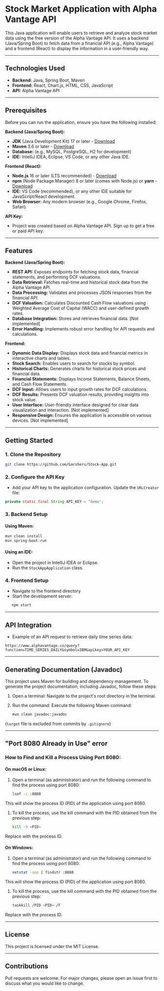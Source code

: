 # Stock Market Application with Alpha Vantage API

This Java application will enable users to retrieve and analyze stock market data using the free version of the Alpha Vantage API. It uses a backend (Java/Spring Boot) to fetch data from a financial API (e.g., Alpha Vantage) and a frontend (React) to display the information in a user-friendly way.

---

## Technologies Used

-   **Backend:** Java, Spring Boot, Maven
-   **Frontend:** React, Chart.js, HTML, CSS, JavaScript
-   **API:** Alpha Vantage API

---

## Prerequisites

Before you can run the application, ensure you have the following installed:

**Backend (Java/Spring Boot):**

- **JDK** (Java Development Kit) 17 or later - [Download](https://www.oracle.com/java/technologies/javase-downloads.html)
- **Maven** 3.6 or later - [Download](https://maven.apache.org/download.cgi)
- **Database:** (e.g., MySQL, PostgreSQL, H2 for development)
- **IDE:** IntelliJ IDEA, Eclipse, VS Code, or any other Java IDE.

**Frontend (React):**

- **Node.js** 16 or later (LTS recommended) - [Download](https://nodejs.org/)
- **npm** (Node Package Manager) 8 or later (comes with Node.js) or **yarn** - [Download](https://yarnpkg.com/)
- **IDE:** VS Code (recommended), or any other IDE suitable for JavaScript/React development.
- **Web Browser:** Any modern browser (e.g., Google Chrome, Firefox, Safari).

**API Key:**

- Project was created based on Alpha Vantage API. Sign up to get a free or paid API key.

---

## Features

**Backend (Java/Spring Boot):**

-   **REST API:** Exposes endpoints for fetching stock data, financial statements, and performing DCF valuations.
-   **Data Retrieval:** Fetches real-time and historical stock data from the Alpha Vantage API.
-   **Data Processing:** Validates and processes JSON responses from the financial API.
-   **DCF Valuation:** Calculates Discounted Cash Flow valuations using Weighted Average Cost of Capital (WACC) and user-defined growth rates.
-   **Database Integration:** Stores and retrieves financial data. [Not implemented]
-   **Error Handling:** Implements robust error handling for API requests and calculations.

**Frontend:**

-   **Dynamic Data Display:** Displays stock data and financial metrics in interactive charts and tables.
-   **Stock Search:** Enables users to search for stocks by symbol.
-   **Historical Charts:** Generates charts for historical stock prices and financial data.
-   **Financial Statements:** Displays Income Statements, Balance Sheets, and Cash Flow Statements.
-   **DCF Input:** Allows users to input growth rates for DCF calculations.
-   **DCF Results:** Presents DCF valuation results, providing insights into stock value.
-   **User Interface:** User-friendly interface designed for clear data visualization and interaction. [Not implemented]
-   **Responsive Design:** Ensures the application is accessible on various devices. [Not implemented]

---

## **Getting Started**

### **1. Clone the Repository**
```bash
git clone https://github.com/Garshers/Stock-App.git
```

### **2. Configure the API Key**
- Add your API key to the application configuration. Update the `URLCreator` file:
```java
private static final String API_KEY = "demo";
```

### **3. Backend Setup**

#### Using Maven:
```bash
mvn clean install
mvn spring-boot:run
```

#### Using an IDE:
- Open the project in IntelliJ IDEA or Eclipse.
- Run the `StockAppApplication` class.

### **4. Frontend Setup**
- Navigate to the frontend directory
- Start the development server:
```bash
   npm start
```

---

## **API Integration**

- Example of an API request to retrieve daily time series data:

```
https://www.alphavantage.co/query?function=TIME_SERIES_DAILY&symbol=IBM&apikey=YOUR_API_KEY
```

---

## Generating Documentation (Javadoc)
This project uses Maven for building and dependency management. To generate the project documentation, including Javadoc, follow these steps:

1. Open a terminal: Navigate to the project's root directory in the terminal.
2. Run the command: Execute the following Maven command:

   ```bash
   mvn clean javadoc:javadoc
   ```

(`target` file is excluded from commits by `.gitignore`)

---

## "Port 8080 Already in Use" error

### How to Find and Kill a Process Using Port 8080:

#### On macOS or Linux:
1. Open a terminal (as administrator) and run the following command to find the process using port 8080:

    ```bash
   lsof -i :8080
   ```
This will show the process ID (PID) of the application using port 8080.

1. To kill the process, use the kill command with the PID obtained from the previous step:
    ```bash
   kill -9 <PID>
   ```
Replace <PID> with the process ID.

#### On Windows:
1. Open a terminal (as administrator) and run the following command to find the process using port 8080:

    ```bash
   netstat -ano | findstr :8080
   ```
This will show the process ID (PID) of the application using port 8080.

1. To kill the process, use the kill command with the PID obtained from the previous step:
    ```bash
   taskkill /PID <PID> /F
   ```
Replace <PID> with the process ID.

---

## License

This project is licensed under the MIT License.

---

## **Contributions**

Pull requests are welcome. For major changes, please open an issue first to discuss what you would like to change.

